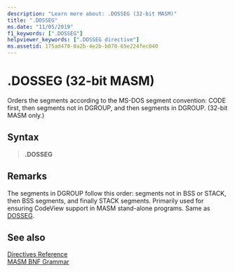 ```yaml
---
description: "Learn more about: .DOSSEG (32-bit MASM)"
title: ".DOSSEG"
ms.date: "11/05/2019"
f1_keywords: [".DOSSEG"]
helpviewer_keywords: [".DOSSEG directive"]
ms.assetid: 175ad470-0a2b-4e2b-b078-65e224fec040
---
```

# .DOSSEG (32-bit MASM)

Orders the segments according to the MS-DOS segment convention: CODE first, then segments not in DGROUP, and then segments in DGROUP. (32-bit MASM only.)

## Syntax

> **.DOSSEG**

## Remarks

The segments in DGROUP follow this order: segments not in BSS or STACK, then BSS segments, and finally STACK segments. Primarily used for ensuring CodeView support in MASM stand-alone programs. Same as [DOSSEG](dosseg.md).

## See also

[Directives Reference](directives-reference.md)\
[MASM BNF Grammar](masm-bnf-grammar.md)
